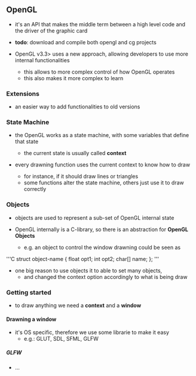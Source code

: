 ## OpenGL
- it's an API that makes the middle term between a high level code and the driver of the graphic card

- __todo__: download and compile both opengl and cg projects

- OpenGL v3.3> uses a new approach, allowing developers to use more internal functionalities
  * this allows to more complex control of how OpenGL operates
  * this also makes it more complex to learn

### Extensions
- an easier way to add functionalities to old versions

### State Machine
- the OpenGL works as a state machine, with some variables that define that state
  * the current state is usually called __context__

- every drawning function uses the current context to know how to draw
  * for instance, if it should draw lines or triangles
  * some functions alter the state machine, others just use it to draw correctly

### Objects
- objects are used to represent a sub-set of OpenGL internal state

- OpenGL internally is a C-library, so there is an abstraction for __OpenGL Objects__
  * e.g. an object to control the window drawning could be seen as

'''C
  struct object-name {
    float   opt1;
    int     opt2;
    char[]  name;
  };
'''

- one big reason to use objects it to able to set many objects, 
  * and changed the context option accordingly to what is being draw

### Getting started
- to draw anything we need a __context__ and a __window__

#### Drawning a window
- it's OS specific, therefore we use some librarie to make it easy
  * e.g.: GLUT, SDL, SFML, GLFW

##### GLFW
- ...
